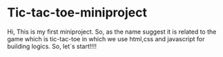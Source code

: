 # Tic-tac-toe-miniproject
Hi, This is my first miniproject. So, as the name suggest it is related to the game which is tic-tac-toe in which we use html,css and javascript for building logics. So, let`s start!!!!  
